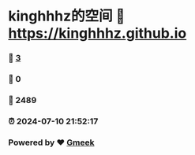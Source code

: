 # kinghhhz的空间 :link: https://kinghhhz.github.io 
### :page_facing_up: [3](https://kinghhhz.github.io/tag.html) 
### :speech_balloon: 0 
### :hibiscus: 2489 
### :alarm_clock: 2024-07-10 21:52:17 
### Powered by :heart: [Gmeek](https://github.com/Meekdai/Gmeek)
